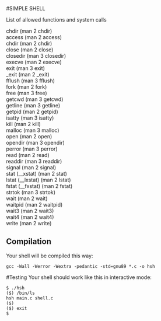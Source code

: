 #SIMPLE SHELL

List of allowed functions and system calls

chdir (man 2 chdir) <br/>
access (man 2 access) <br/>
chdir (man 2 chdir)<br/>
close (man 2 close)<br/>
closedir (man 3 closedir)<br/>
execve (man 2 execve)<br/>
exit (man 3 exit)<br/>
_exit (man 2 _exit)<br/>
fflush (man 3 fflush)<br/>
fork (man 2 fork)<br/>
free (man 3 free)<br/>
getcwd (man 3 getcwd)<br/>
getline (man 3 getline)<br/>
getpid (man 2 getpid)<br/>
isatty (man 3 isatty)<br/>
kill (man 2 kill)<br/>
malloc (man 3 malloc)<br/>
open (man 2 open)<br/>
opendir (man 3 opendir)<br/>
perror (man 3 perror)<br/>
read (man 2 read)<br/>
readdir (man 3 readdir)<br/>
signal (man 2 signal)<br/>
stat (__xstat) (man 2 stat)<br/>
lstat (__lxstat) (man 2 lstat)<br/>
fstat (__fxstat) (man 2 fstat)<br/>
strtok (man 3 strtok)<br/>
wait (man 2 wait)<br/>
waitpid (man 2 waitpid)<br/>
wait3 (man 2 wait3)<br/>
wait4 (man 2 wait4)<br/>
write (man 2 write)<br/>

## Compilation
Your shell will be compiled this way:

```
gcc -Wall -Werror -Wextra -pedantic -std=gnu89 *.c -o hsh
```
#Testing
Your shell should work like this in interactive mode:
```
$ ./hsh
($) /bin/ls
hsh main.c shell.c
($)
($) exit
$
```
